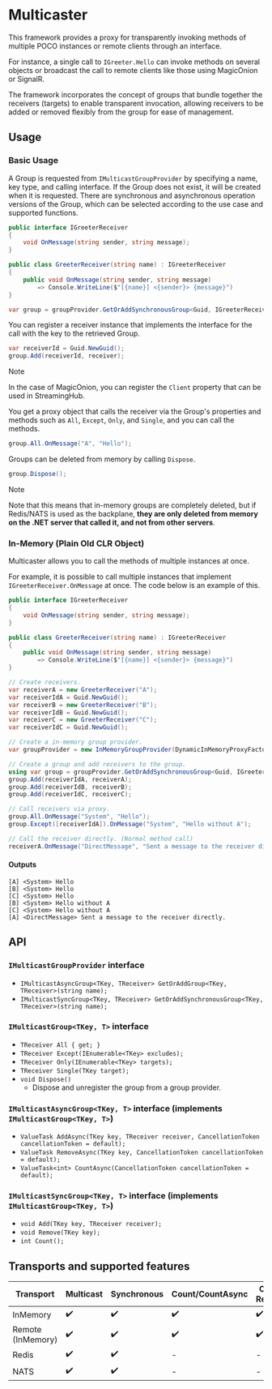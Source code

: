 # Multicaster

This framework provides a proxy for transparently invoking methods of multiple POCO instances or remote clients through an interface.

For instance, a single call to `IGreeter.Hello` can invoke methods on several objects or broadcast the call to remote clients like those using MagicOnion or SignalR.

The framework incorporates the concept of groups that bundle together the receivers (targets) to enable transparent invocation, allowing receivers to be added or removed flexibly from the group for ease of management.

## Usage

### Basic Usage
A Group is requested from `IMulticastGroupProvider` by specifying a name, key type, and calling interface. If the Group does not exist, it will be created when it is requested.
There are synchronous and asynchronous operation versions of the Group, which can be selected according to the use case and supported functions.

```csharp
public interface IGreeterReceiver
{
    void OnMessage(string sender, string message);
}

public class GreeterReceiver(string name) : IGreeterReceiver
{
    public void OnMessage(string sender, string message)
        => Console.WriteLine($"[{name}] <{sender}> {message}")
}

var group = groupProvider.GetOrAddSynchronousGroup<Guid, IGreeterReceiver>("MyGroup");
```

You can register a receiver instance that implements the interface for the call with the key to the retrieved Group.

```csharp
var receiverId = Guid.NewGuid();
group.Add(receiverId, receiver);
```

>[!NOTE]
In the case of MagicOnion, you can register the `Client` property that can be used in StreamingHub.

You get a proxy object that calls the receiver via the Group's properties and methods such as `All`, `Except`, `Only`, and `Single`, and you can call the methods.

```csharp
group.All.OnMessage("A", "Hello");
```

Groups can be deleted from memory by calling `Dispose`. 

```csharp
group.Dispose();
```

>[!NOTE]
> Note that this means that in-memory groups are completely deleted, but if Redis/NATS is used as the backplane, **they are only deleted from memory on the .NET server that called it, and not from other servers**.

### In-Memory (Plain Old CLR Object)
Multicaster allows you to call the methods of multiple instances at once.

For example, it is possible to call multiple instances that implement `IGreeterReceiver.OnMessage` at once. The code below is an example of this.

```csharp
public interface IGreeterReceiver
{
    void OnMessage(string sender, string message);
}

public class GreeterReceiver(string name) : IGreeterReceiver
{
    public void OnMessage(string sender, string message)
        => Console.WriteLine($"[{name}] <{sender}> {message}")
}
```

```csharp
// Create receivers.
var receiverA = new GreeterReceiver("A");
var receiverIdA = Guid.NewGuid();
var receiverB = new GreeterReceiver("B");
var receiverIdB = Guid.NewGuid();
var receiverC = new GreeterReceiver("C");
var receiverIdC = Guid.NewGuid();

// Create a in-memory group provider.
var groupProvider = new InMemoryGroupProvider(DynamicInMemoryProxyFactory.Instance);

// Create a group and add receivers to the group.
using var group = groupProvider.GetOrAddSynchronousGroup<Guid, IGreeterReceiver>("MyGroup");
group.Add(receiverIdA, receiverA);
group.Add(receiverIdB, receiverB);
group.Add(receiverIdC, receiverC);

// Call receivers via proxy.
group.All.OnMessage("System", "Hello");
group.Except([receiverIdA]).OnMessage("System", "Hello without A");

// Call the receiver directly. (Normal method call)
receiverA.OnMessage("DirectMessage", "Sent a message to the receiver directly.");
```

#### Outputs
```
[A] <System> Hello
[B] <System> Hello
[C] <System> Hello
[B] <System> Hello without A
[C] <System> Hello without A
[A] <DirectMessage> Sent a message to the receiver directly.
```

## API
### `IMulticastGroupProvider` interface
- `IMulticastAsyncGroup<TKey, TReceiver> GetOrAddGroup<TKey, TReceiver>(string name);`
- `IMulticastSyncGroup<TKey, TReceiver> GetOrAddSynchronousGroup<TKey, TReceiver>(string name);`

### `IMulticastGroup<TKey, T>` interface
- `TReceiver All { get; }`
- `TReceiver Except(IEnumerable<TKey> excludes);`
- `TReceiver Only(IEnumerable<TKey> targets);`
- `TReceiver Single(TKey target);`
- `void Dispose()`
    - Dispose and unregister the group from a group provider.

### `IMulticastAsyncGroup<TKey, T>` interface (implements `IMulticastGroup<TKey, T>`)
- `ValueTask AddAsync(TKey key, TReceiver receiver, CancellationToken cancellationToken = default);`
- `ValueTask RemoveAsync(TKey key, CancellationToken cancellationToken = default);`
- `ValueTask<int> CountAsync(CancellationToken cancellationToken = default);`

### `IMulticastSyncGroup<TKey, T>` interface (implements `IMulticastGroup<TKey, T>`)
- `void Add(TKey key, TReceiver receiver);`
- `void Remove(TKey key);`
- `int Count();`

## Transports and supported features

| Transport | Multicast | Synchronous | Count/CountAsync | Client Results |
| -- | -- | -- | -- | -- |
| InMemory | ✔️ | ✔️ | ✔️ | ✔️ |
| Remote (InMemory) | ✔️ | ✔️ | ✔️ | ✔️ |
| Redis | ✔️ | ✔️ | - | - |
| NATS | ✔️ | ✔️ | - | - |

